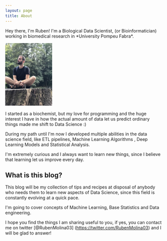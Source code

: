 ```yaml
---
layout: page
title: About
---
```




<p class="message">
  Hey there, I'm Ruben! I'm a Biological Data Scientist, (or Bioinformatician) working in biomedical research in *University Pompeu Fabra*.
</p>

<img src="images/ruben.jpg" alt="Me" width="150"/>
  
I started as a biochemist, but my love for programming and the huge interest I have in how the actual amount of data let us predict ordinary things made me shift to Data Science :)

During my path until I'm now I developed multiple abilities in the data science field, like ETL pipelines, Machine Learning Algorithms , Deep Learning Models and Statistical Analysis.

I'm extremely curious and I always want to learn new things, since I believe that learning let us improve every day.

## What is this blog?

This blog will be my collection of tips and recipes at disposal of anybody who needs them to learn new aspects of Data Science, since this field is constantly evolving at a quick pace.

I'm going to cover concepts of Machine Learning, Base Statistics and Data engineering.

I hope you find the things I am sharing useful to you, if yes, you can contact me on twitter [@RubenMolina03] (https://twitter.com/RubenMolina03) and I will be glad to answer!



